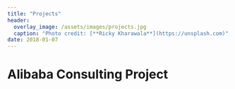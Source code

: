 ```yaml
---
title: "Projects"
header:
  overlay_image: /assets/images/projects.jpg
  caption: "Photo credit: [**Ricky Kharawala**](https://unsplash.com)"
date: 2018-01-07
---
```


# Alibaba Consulting Project